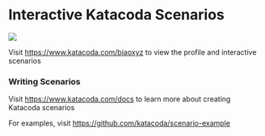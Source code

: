 # Interactive Katacoda Scenarios

[![](http://shields.katacoda.com/katacoda/biaoxyz/count.svg)](https://www.katacoda.com/biaoxyz "Get your profile on Katacoda.com")

Visit https://www.katacoda.com/biaoxyz to view the profile and interactive scenarios

### Writing Scenarios
Visit https://www.katacoda.com/docs to learn more about creating Katacoda scenarios

For examples, visit https://github.com/katacoda/scenario-example

